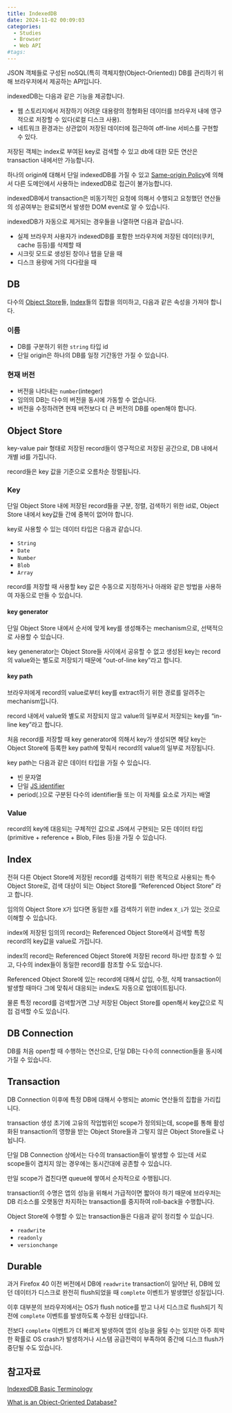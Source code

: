 ```yaml
---
title: IndexedDB
date: 2024-11-02 00:09:03
categories:
  - Studies
  - Browser
  - Web API
#tags:
---
```

JSON 객체들로 구성된 noSQL(특히 객체지향(Object-Oriented)) DB를 관리하기 위해 브라우저에서 제공하는 API입니다.

indexedDB는 다음과 같은 기능을 제공합니다.

- 웹 스토리지에서 저장하기 어려운 대용량의 정형화된 데이터를 브라우저 내에 영구적으로 저장할 수 있다(로컬 디스크 사용).
- 네트워크 환경과는 상관없이 저장된 데이터에 접근하여 off-line 서비스를 구현할 수 있다.

저장된 객체는 index로 부여된 key로 검색할 수 있고 db에 대한 모든 연산은 transaction 내에서만 가능합니다.

하나의 origin에 대해서 단일 indexedDB를 가질 수 있고 [Same-origin Policy](https://developer.mozilla.org/en-US/docs/Web/Security/Same-origin_policy)에 의해서 다른 도메인에서 사용하는 indexedDB로 접근이 불가능합니다.

indexedDB에서 transaction은 비동기적인 요청에 의해서 수행되고 요청했던 연산들의 성공여부는 완료되면서 발생한 DOM event로 알 수 있습니다.

indexedDB가 자동으로 제거되는 경우들을 나열하면 다음과 같습니다.

- 실제 브라우저 사용자가 indexedDB를 포함한 브라우저에 저장된 데이터(쿠키, cache 등등)를 삭제할 때
- 시크릿 모드로 생성된 창이나 탭을 닫을 때
- 디스크 용량에 거의 다다랐을 때

## DB

다수의 [Object Store](#Object-Store)들, [Index](#Index)들의 집합을 의미하고, 다음과 같은 속성을 가져야 합니다.

### 이름

- DB를 구분하기 위한 `string` 타입 id
- 단일 origin은 하나의 DB를 일정 기간동안 가질 수 있습니다.

### 현재 버전

- 버전을 나타내는 `number`(integer)
- 임의의 DB는 다수의 버전을 동시에 가동할 수 없습니다.
- 버전을 수정하려면 현재 버전보다 더 큰 버전의 DB를 open해야 합니다.

## Object Store

key-value pair 형태로 저장된 record들이 영구적으로 저장된 공간으로, DB 내에서 개별 id를 가집니다.

record들은 key 값을 기준으로 오름차순 정렬됩니다.

### Key

단일 Object Store 내에 저장된 record들을 구분, 정렬, 검색하기 위한 id로, Object Store 내에서 key값들 간에 중복이 없어야 합니다.

key로 사용할 수 있는 데이터 타입은 다음과 같습니다.

- `String`
- `Date`
- `Number`
- `Blob`
- `Array`

record를 저장할 때 사용할 key 값은 수동으로 지정하거나 아래와 같은 방법을 사용하여 자동으로 만들 수 있습니다.

#### key generator

단일 Object Store 내에서 순서에 맞게 key를 생성해주는 mechanism으로, 선택적으로 사용할 수 있습니다.

key genenerator는 Object Store들 사이에서 공유할 수 없고 생성된 key는 record의 value와는 별도로 저장되기 때문에 “out-of-line key”라고 합니다.

#### key path

브라우저에게 record의 value로부터 key를 extract하기 위한 경로를 알려주는 mechanism입니다.

record 내에서 value와 별도로 저장되지 않고 value의 일부로서 저장되는 key를 “in-line key”라고 합니다.

처음 record를 저장할 때 key generator에 의해서 key가 생성되면 해당 key는 Object Store에 등록한 key path에 맞춰서 record의 value의 일부로 저장됩니다.

key path는 다음과 같은 데이터 타입을 가질 수 있습니다.

- 빈 문자열
- 단일 [JS identifier](https://developer.mozilla.org/en-US/docs/Glossary/Identifier)
- period(.)으로 구분된 다수의 identifier들 또는 이 자체를 요소로 가지는 배열

### Value

record의 key에 대응되는 구체적인 값으로 JS에서 구현되는 모든 데이터 타입(primitive + reference + Blob, Files 등)을 가질 수 있습니다.

## Index

전혀 다른 Object Store에 저장된 record를 검색하기 위한 목적으로 사용되는 특수 Object Store로, 검색 대상이 되는 Object Store를 “Referenced Object Store” 라고 합니다.

임의의 Object Store `X`가 있다면 동일한 `X`를 검색하기 위한 index `X_i`가 있는 것으로 이해할 수 있습니다.

index에 저장된 임의의 record는 Referenced Object Store에서 검색할 특정 record의 key값을 value로 가집니다.

index의 record는 Referenced Object Store에 저장된 record 하나만 참조할 수 있고, 다수의 index들이 동일한 record를 참조할 수도 있습니다.

Referenced Object Store에 있는 record에 대해서 삽입, 수정, 삭제 transaction이 발생할 때마다 그에 맞춰서 대응되는 index도 자동으로 업데이트됩니다.

물론 특정 record를 검색할거면 그냥 저장된 Object Store를 open해서 key값으로 직접 검색할 수도 있습니다.

## DB Connection

DB를 처음 open할 때 수행하는 연산으로, 단일 DB는 다수의 connection들을 동시에 가질 수 있습니다.

## Transaction

DB Connection 이후에 특정 DB에 대해서 수행되는 atomic 연산들의 집합을 가리킵니다.

transaction 생성 초기에 고유의 작업범위인 scope가 정의되는데, scope를 통해 활성화된 transaction의 영향을 받는 Object Store들과 그렇지 않은 Object Store들로 나뉩니다.

단일 DB Connection 상에서는 다수의 transaction들이 발생할 수 있는데 서로 scope들이 겹치지 않는 경우에는 동시간대에 공존할 수 있습니다.

만일 scope가 겹친다면 queue에 쌓여서 순차적으로 수행됩니다.

transaction의 수명은 앱의 성능을 위해서 가급적이면 짧아야 하기 때문에 브라우저는 DB 리소스를 오랫동안 차지하는 transaction를 중지하여 roll-back을 수행합니다.

Object Store에 수행할 수 있는 transaction들은 다음과 같이 정리할 수 있습니다.

- `readwrite`
- `readonly`
- `versionchange`

## Durable

과거 Firefox 40 이전 버전에서 DB에 `readwrite` transaction이 일어난 뒤, DB에 있던 데이터가 디스크로 완전히 flush되었을 때 `complete` 이벤트가 발생했던 성질입니다.

이후 대부분의 브라우저에서는 OS가 flush notice를 받고 나서 디스크로 flush되기 직전에 `complete` 이벤트를 발생하도록 수정된 상태입니다.

전보다 `complete` 이벤트가 더 빠르게 발생하여 앱의 성능을 올릴 수는 있지만 아주 희박한 확률로 OS crash가 발생하거나 시스템 공급전력이 부족하여 중간에 디스크 flush가 중단될 수도 있습니다.

## 참고자료

[IndexedDB Basic Terminology](https://developer.mozilla.org/en-US/docs/Web/API/IndexedDB_API/Basic_Terminology)

[What is an Object-Oriented Database?](https://www.mongodb.com/databases/what-is-an-object-oriented-database)